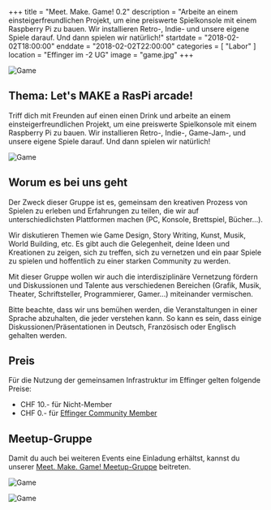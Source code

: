 +++
title = "Meet. Make. Game! 0.2"
description = "Arbeite an einem einsteigerfreundlichen Projekt, um eine preiswerte Spielkonsole mit einem Raspberry Pi zu bauen. Wir installieren Retro-, Indie- und unsere eigene Spiele darauf. Und dann spielen wir natürlich!"
startdate = "2018-02-02T18:00:00"
enddate = "2018-02-02T22:00:00"
categories = [ "Labor" ]
location = "Effinger im -2 UG"
image = "game.jpg"
+++

![Game](game.jpg)

## Thema: Let's MAKE a RasPi arcade!

Triff dich mit Freunden auf einen einen Drink und arbeite an einem einsteigerfreundlichen Projekt, um eine preiswerte Spielkonsole mit einem Raspberry Pi zu bauen. Wir installieren Retro-, Indie-, Game-Jam-, und unsere eigene Spiele darauf. Und dann spielen wir natürlich!

![Game](game-3.jpg)

## Worum es bei uns geht

Der Zweck dieser Gruppe ist es, gemeinsam den kreativen Prozess von Spielen zu erleben und Erfahrungen zu teilen, die wir auf unterschiedlichsten Plattformen machen (PC, Konsole, Brettspiel, Bücher...).

Wir diskutieren Themen wie Game Design, Story Writing, Kunst, Musik, World Building, etc. Es gibt auch die Gelegenheit, deine Ideen und Kreationen zu zeigen, sich zu treffen, sich zu vernetzen und ein paar Spiele zu spielen und hoffentlich zu einer starken Community zu werden.

Mit dieser Gruppe wollen wir auch die interdisziplinäre Vernetzung fördern und Diskussionen und Talente aus verschiedenen Bereichen (Grafik, Musik, Theater, Schriftsteller, Programmierer, Gamer...) miteinander vermischen.

Bitte beachte, dass wir uns bemühen werden, die Veranstaltungen in einer Sprache abzuhalten, die jeder verstehen kann. So kann es sein, dass einige Diskussionen/Präsentationen in Deutsch, Französisch oder Englisch gehalten werden.


## Preis

Für die Nutzung der gemeinsamen Infrastruktur im Effinger gelten folgende Preise:

* CHF 10.- für Nicht-Member
* CHF 0.- für [Effinger Community Member](/community/member-werden/)


## Meetup-Gruppe

Damit du auch bei weiteren Events eine Einladung erhältst, kannst du unserer [Meet. Make. Game! Meetup-Gruppe](https://www.meetup.com/de-DE/Meet-Make-Game/) beitreten.


![Game](game-2.jpg)

![Game](game-4.jpg)
